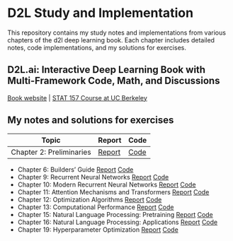 # D2L Study and Implementation
This repository contains my study notes and implementations from various chapters of the d2l deep learning book. Each chapter includes detailed notes, code implementations, and my solutions for exercises.

## D2L.ai: Interactive Deep Learning Book with Multi-Framework Code, Math, and Discussions

[Book website](https://d2l.ai/) | [STAT 157 Course at UC Berkeley](http://courses.d2l.ai/berkeley-stat-157/index.html)

## My notes and solutions for exercises
| Topic | Report | Code |
|------|---|---|
| Chapter 2: Preliminaries | [Report](https://docs.google.com/document/d/1sfllfKdj0XYNL1Js62bJXMs77_9QdlJYQZ79LlsuOVQ/edit?usp=sharing) | [Code](https://github.com/so-hyunn/d2l/blob/master/MyCode/Chapter-2-Preliminaries.ipynb) |  
- Chapter 6: Builders’ Guide [Report](https://docs.google.com/document/d/12A-ACYe1Phnm4SB601Ykhm3zycRtigaDBEFzH1eMZoU/edit?usp=sharing) [Code](https://github.com/so-hyunn/d2l/blob/master/MyCode/Chapter-6-Builders%E2%80%99%20Guide.ipynb)
- Chapter 9: Recurrent Neural Networks [Report](https://docs.google.com/document/d/1uT6UscAMv2tZQdiNlJ__iX4Z9OJgqJ5nY4u2Q1ZH-vg/edit?usp=sharing) [Code](https://github.com/so-hyunn/d2l/blob/master/MyCode/Chapter-9-Recurrent%20Neural%20Networks.ipynb)
- Chapter 10: Modern Recurrent Neural Networks [Report](https://docs.google.com/document/d/1m5tT4kAUN8SzaiFSWF59pJsv7vT5azCpaojESiRvUU8/edit?usp=sharing) [Code](https://github.com/so-hyunn/d2l/blob/master/MyCode/Chapter-10-Modern%20Recurrent%20Neural%20Networks.ipynb)
- Chapter 11: Attention Mechanisms and Transformers [Report](https://docs.google.com/document/d/1h3Xph0BZlUPufOgAi7N3eEjFHBJtIHN_r3zkZyNAUDY/edit?usp=sharing) [Code](https://github.com/so-hyunn/d2l/blob/master/MyCode/Chapter-11-Attention-Transformers.ipynb)
- Chapter 12: Optimization Algorithms [Report](https://docs.google.com/document/d/1YCSJ59qTrB1FAy8T6gWTCgdKA7eTIS_EZE0XA2X571w/edit?usp=sharing) [Code](https://github.com/so-hyunn/d2l/blob/master/MyCode/Chapter-12-Optimization-DeepLearning.ipynb)
- Chapter 13: Computational Performance [Report](https://docs.google.com/document/d/1Jbj_4daWTRnuKYtk5g16BsE8PrBa4LHKz51TCLPmL6c/edit?usp=sharing) [Code](https://github.com/so-hyunn/d2l/blob/master/MyCode/Chapter-13-Computational%20Performance.ipynb)
- Chapter 15: Natural Language Processing: Pretraining [Report](https://docs.google.com/document/d/17kx2YVNal-i8ma_PykDGYO3teO7I1tp2z-YuLvNKrI4/edit?usp=sharing) [Code](https://github.com/so-hyunn/d2l/blob/master/MyCode/Chapter-15-NLP-pretraining.ipynb)
- Chapter 16: Natural Language Processing: Applications [Report](https://docs.google.com/document/d/1_f2tSdH1vjvWoInNVRBvrhkk8XJOOfSms0ETR_m3PXQ/edit?usp=sharing) [Code](https://github.com/so-hyunn/d2l/blob/master/MyCode/Chapter-16-NLP-applicaiton.ipynb)
- Chapter 19: Hyperparameter Optimization [Report](https://docs.google.com/document/d/1Ht99Cu54KJvd6dPeu7oN4VbWmMPrXuijNM70Hr2gDoc/edit?usp=sharing) [Code](https://github.com/so-hyunn/d2l/blob/master/MyCode/Chapter-19-Hyperparameter-Optimization.ipynb)
